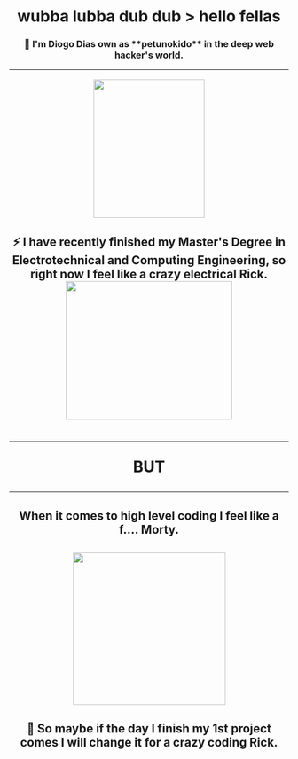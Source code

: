 
<h1 align = "center"> <b> wubba lubba dub dub > hello fellas </b>

<h3 align = "center">🤖 I'm Diogo Dias own as **petunokido** in the deep web hacker's world.

<hr>

<img src ="https://i.giphy.com/media/SvGFA2WF9IP0WjmzvE/giphy.webp" width= "200" height="250px"/></a>


<h2 align = "center"> ⚡ I have recently finished my Master's Degree in Electrotechnical and Computing Engineering, so right now I feel like a crazy electrical Rick.


<img src = "https://media.giphy.com/media/ZYWv9qRQPomHSmrpGd/giphy.gif" width= "300" height="250px">
<h1 align="center"> <hr><b> BUT </b><hr>
<h2 align = "center">  When it comes to high level coding I feel like a f.... Morty.

<h2 align = "center">  
<img src = "https://media.giphy.com/media/kc0qZPPoO5AFK7B3xk/giphy.gif" witdh = "250px" height = "275px">

<h2 align = "center"> 📁 So maybe if the day I finish my 1st project comes I will change it for a crazy coding Rick.